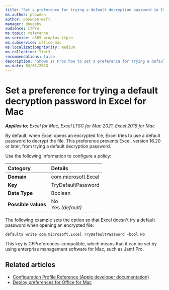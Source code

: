 ```yaml
---
title: "Set a preference for trying a default decryption password in Excel for Mac"
ms.author: pbowden
author: pbowden-msft
manager: dougeby
audience: ITPro
ms.topic: reference
ms.service: o365-proplus-itpro
ms.subservice: office-mac
ms.localizationpriority: medium
ms.collection: Tier3
recommendations: false
description: "Shows IT Pros how to set a preference for trying a default decryption password in Excel for Mac"
ms.date: 03/01/2023
---
```


# Set a preference for trying a default decryption password in Excel for Mac

***Applies to:*** *Excel for Mac, Excel LTSC for Mac 2021, Excel 2019 for Mac*

By default, when Excel opens an encrypted file, Excel tries to use a default password to decrypt the file. This preference prevents Excel, version 16.20 or later, from trying a default decryption password.

Use the following information to configure a policy:

|Category|Details|
|:-----|:-----|
|**Domain** <br/> | com.microsoft.Excel  <br/> |
|**Key** <br/> |TryDefaultPassword  <br/> |
|**Data Type** <br/> |Boolean  <br/> |
|**Possible values** <br/> |No   <br/> Yes  *(default)* <br/> |

The following example sets the option so that Excel doesn't try a default password when opening an encrypted file:

```console
defaults write com.microsoft.Excel TryDefaultPassword -bool No
```

This key is CFPreferences-compatible, which means that it can be set by using enterprise management software for Mac, such as Jamf Pro.

## Related articles

- [Configuration Profile Reference (Apple developer documentation)](https://developer.apple.com/business/documentation/Configuration-Profile-Reference.pdf)
- [Deploy preferences for Office for Mac](deploy-preferences-for-office-for-mac.md)

